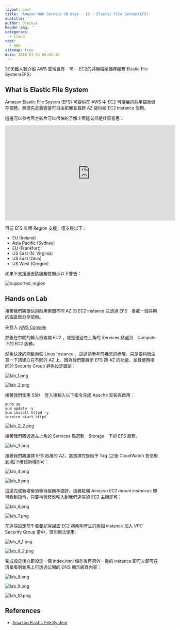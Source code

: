 ```yaml
---
layout: post
title: 'Amazon Web Service 30 days - 16 : Elastic File System(EFS)'
subtitle: ''
author: Blackie
header-img: ''
categories:
  - Cloud
tags:
  - AWS
sitemap: true
date: 2018-01-04 00:03:16
---
```


<!-- More -->

30天鐵人賽介紹 AWS 雲端世界 - 16:　EC2的共用檔案儲存服務 Elastic File System(EFS)

<!-- More -->

## What is Elastic File System ##

Amazon Elastic File System (EFS) 可提供在 AWS 中 EC2 可擴展的共用檔案儲存服務，無須先定義容量可自由拓展並且跨 AZ 提供給 EC2 Instance 使用。

這邊可以參考官方影片可以很快的了解上面這句話是什麼意思：

<iframe width='560' height='315' src='https://www.youtube.com/embed/-9ODewId9X4' frameborder='0' allowfullscreen></iframe>

目前 EFS 有限 Region 支援，僅支援以下：

- EU (Ireland)
- Asia Pacific (Sydney)
- EU (Frankfurt)
- US East (N. Virginia)
- US East (Ohio)
- US West (Oregon)

如果不支援進去該服務會顯示以下警告：

![supported_region](supported_region.png)

## Hands on Lab ##

接著我們將很快的啟用兩個不同 AZ 的 EC2 instance 並透過 EFS　掛載一個共用的磁區做分享使用。

先登入 [AWS Console](https://console.aws.amazon.com/console/home)

然後在中間的輸入框查詢 EC2 ，或是透過左上角的 Services 點選到　Compute　下的 EC2 服務。

然後快速的開啟兩個 Linux Instance ，這邊請參考前幾天的步驟，只是要稍微注意一下請建立在不同的 AZ 上，因為我們要展示 EFS 跨 AZ 的功能，並且使用相同的 Security Group 避免設定錯誤：

![lab_1.png](lab_1.png)

![lab_2.png](lab_2.png)

接著我們使用 SSH　登入後輸入以下指令完成 Apache 安裝與啟用：

    sudo su
    yum update -y
    yum install httpd -y
    service start httpd

![lab_2_2.png](lab_2_2.png)

接著我們將透過左上角的 Services 點選到　Storage　下的 EFS 服務。

![lab_3.png](lab_3.png)

接著我們將選擇 EFS 啟用的 AZ，當選擇完後給予 Tag (之後 CloudWatch 會使用到)點下確認新增即可：

![lab_4.png](lab_4.png)

![lab_5.png](lab_5.png)

這邊完成新增後須等待服務準備好，接著點開 *Amazon EC2 mount instances* 即可看到指令，只要稍微修改輸入到我們遠端的 EC2 主機即可：

![lab_6.png](lab_6.png)

![lab_7.png](lab_7.png)

在遠端設定前千萬要記得回去 EC2 將剛剛產生的兩個 instance 加入 *VPC* Security Group 當中，否則無法使用:

![lab_6_1.png](lab_6_2.png)

![lab_6_2.png](lab_6_2.png)

完成設定後立即設定一個 index.html 儲存後再另外一邊的 instance 即可立即可在清單看到並馬上可透過公開的 DNS 顯示網頁內容：

![lab_8.png](lab_8.png)

![lab_9.png](lab_9.png)

![lab_10.png](lab_10.png)

## References ##

- [Amazon Elastic File System](https://aws.amazon.com/tw/efs/)